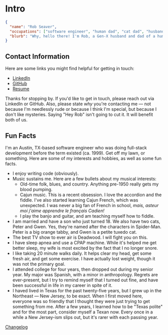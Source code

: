 # Intro

```json
{
  "name": "Rob Seaver",
  "occupations": ["software engineer", "human dad", "cat dad", "husband"],
  "blurb": "Why, hello there! I'm Rob, a Gen-X husband and dad of a human and two cats."
}
```

## Contact Information

Here are some links you might find helpful for getting in touch:

- [LinkedIn](https://www.linkedin.com/in/rbseaver)
- [GitHub](https://github.com/rbseaver)
- [Resume](/docs/resume)

Thanks for stopping by. If you'd like to get in touch, please reach out via LinkedIn or GitHub. Also, please state *why* you're contacting me &mdash; not because I'm needlessly rude or because I think I'm special, but because I don't like mysteries. Saying "Hey Rob" isn't going to cut it. It will benefit both of us.

## Fun Facts

I'm an Austin, TX-based software engineer who was doing full-stack development before the term existed (ca. 1999). Get off my lawn, or something. Here are some of my interests and hobbies, as well as some fun facts.


- I enjoy writing code (obviously).
- Music sustains me. Here are a few bullets about my musical interests:
  - Old-time folk, blues, and country. Anything pre-1950 really gets my blood pumping.
  - Cajun music. This is a recent obsession. I love the accordion and the fiddle. I've also started learning Cajun French, which was unexpected. I was never a big fan of French in school, *mais, asteur moi j'aime apprendre le français Cadien!*
  - I play the banjo and guitar, and am teaching myself how to fiddle.
- I am married and have a son who just turned 18. We also have two cats, Peter and Gwen. Yes, they're named after the characters in Spider-Man. Peter is a big orange tabby, and Gwen is a petite tuxedo cat.
- The best TV show to ever air is Deadwood. I will fight you on this.
- I have sleep apnea and use a CPAP machine. While it's helped me get better sleep, my wife is most excited by the fact that I no longer snore.
- I like taking 20 minute walks daily. It helps clear my head, get some fresh air, and get some exercise. I have actually lost weight, though it was not the primary goal.
- I attended college for four years, then dropped out during my senior year. My major was Spanish, with a minor in anthropology. Regrets are ever-present, but I try to remind myself that I turned out fine, and have been successful in life in my career in spite of it.
- I haved lived in Texas for the past twenty-five years, but I grew up in the Northeast &mdash; New Jersey, to be exact. When I first moved here, everyone was so friendly that I thought they were just trying to get something from me. After a few years, I learned how to be "Texas polite" and for the most part, consider myself a Texan now. Every once in a while a New Jersey-ism slips out, but it's rarer with each passing year.

[Changelog](CHANGELOG.md)
